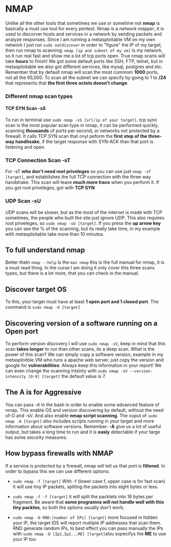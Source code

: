 # NMAP

Unlike all the other tools that sometimes we use or sometime not **nmap** is basically a must use tool for every pentest. Nmap is a _network mapper_, it is used to discorver hosts and services in a network by sending packets and analyze responses.
Since I am running a metasploitable VM on my own network I just run `sudo netdiscover` in order to "figure" the IP of my target, then run nmap to scanning: `nmap [ip and subnet of my vm]`
Is my network, so it run real fast and show me a lot of tcp ports open. True nmap scans will take **hours** to finish!
We got some default ports like SSH, FTP, telnet, but in metasploitable we also got different services, like mysql, postgres and etc. Remember that by default nmap will scan the most commom **1000** ports, not all the 65,000.
To scan all the subnet we can specify by going to 1 to **/24** that represents that **the first three octets doesn't change**.

### Different nmap scan types

#### TCP SYN Scan -sS

To run in terminal use `sudo nmap -sS [url/ip of your target]`. tcp sync scan is the most popular scan type in nmap, it can be performed quickly, scanning **thousands** of ports per second, or networks not protected by a firewall.
It calls TCP SYN scan that onyl peform the **first step of the three-way handhsake**, if the target response with SYN-ACK than that port is listening and open.

### TCP Connection Scan -sT

For -sT **whe don't need root priveleges** so you can use just `nmap -sT [target]`, and estabilishes the full TCP connection with the three way handshake. This scan will leave **much more trace** when you perform it. If you got root priveleges, got with **TCP SYN**

### UDP Scan -sU

UDP scans will be slower, but as the most of the internet is made with TCP sometimes, the people who built the site just ignore UDP. This also requires root priveleges, so `sudo nmap -sU [target]`. If you press the **up arrow key** you can see the % of the scanning, but its really take time, in my example with metasploitable take more than 10 minutos.

## To full understand nmap

Better thatn `nmap --help` is the `man nmap` this is the full manual for nmap, it is a must read thing.
In the curse I am doing it only cover this three scans types, but there is a lot more, that you can check in the manual.

## Discover target OS

To this, your target must have at least **1 open port and 1 closed port**.
The command is `sudo nmap -O [target]`

## Discovering version of a software running on a Open port

To perform version discovery I will use `sudo nmap -sV`, keep in mind that this scan **takes longer** to run than other scans, its a deep scan.
What is the power of this scan? We can simply copy a software version, example in my metasploitble VM who runs a apache web server, just copy the version and google for **vulnerabilities**. Always keep this information in your report!
We can even change the scanning intsinty with `sudo nmap -sV --version-intensity [0-9] [target]` the default value is 7.

## The A is for **Aggressive**

You can pass _-A_ in the bash in order to enable some advanced feature of nmap. This enable OS and version discovering by default, without the need of-O and -sV. And also enable **nmap script scanning**.
The ouput of `sudo nmap -A [target]` also includes scripts running in your target and more information about software versions.
Remember: **-A** give us a lot of useful output, but takes a long time to run and it is **easly** detectable if your targe has some security measures.

## How bypass firewalls with NMAP

If a service is protected by a firewall, nmap will tell us that port is **filtered**. In order to bypass this we can use different options:

- `sudo nmap -f [target]` With -f (lower case f, upper case is for fast scan) it will use tiny IP packets, spliting the packets into eight bytes or less.

- `sudo nmap -f -f [target]` it will split the packtets into 16 bytes per fragment. Be aware that **some programns will not handle well with this tiny packtes**, so both the options usually don't work;

- `sudo nmap -D RND:[number of IPs] [target]` more focused in hidden your IP, the target IDS will report multiple IP addresses that scan them. RND generate random IPs, to best effect you can pass manually the IPs with `sudo nmap -D [Ip1,Ip2..,ME] [target]`alsu sopecifys the **ME** to use your IP too.
